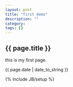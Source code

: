 ```yaml
---
layout: post
title: "first demo"
description: ""
category: 
tags: []
---
```

<h2>{{ page.title }}</h2>
<p>this is my first page.</p>
<p>{{ page.date | date_to_string }}</p>
{% include JB/setup %}
